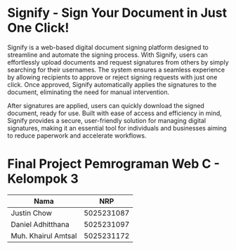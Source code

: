 # Signify - Sign Your Document in Just One Click!

Signify is a web-based digital document signing platform designed to streamline and automate the signing process. With Signify, users can effortlessly upload documents and request signatures from others by simply searching for their usernames. The system ensures a seamless experience by allowing recipients to approve or reject signing requests with just one click. Once approved, Signify automatically applies the signatures to the document, eliminating the need for manual intervention.

After signatures are applied, users can quickly download the signed document, ready for use. Built with ease of access and efficiency in mind, Signify provides a secure, user-friendly solution for managing digital signatures, making it an essential tool for individuals and businesses aiming to reduce paperwork and accelerate workflows.

# Final Project Pemrograman Web C - Kelompok 3

| Nama           | NRP        |
| ---            | ---        |
| Justin Chow | 5025231087 |
| Daniel Adhitthana | 5025231097 |
| Muh. Khairul Amtsal | 5025231172 |

